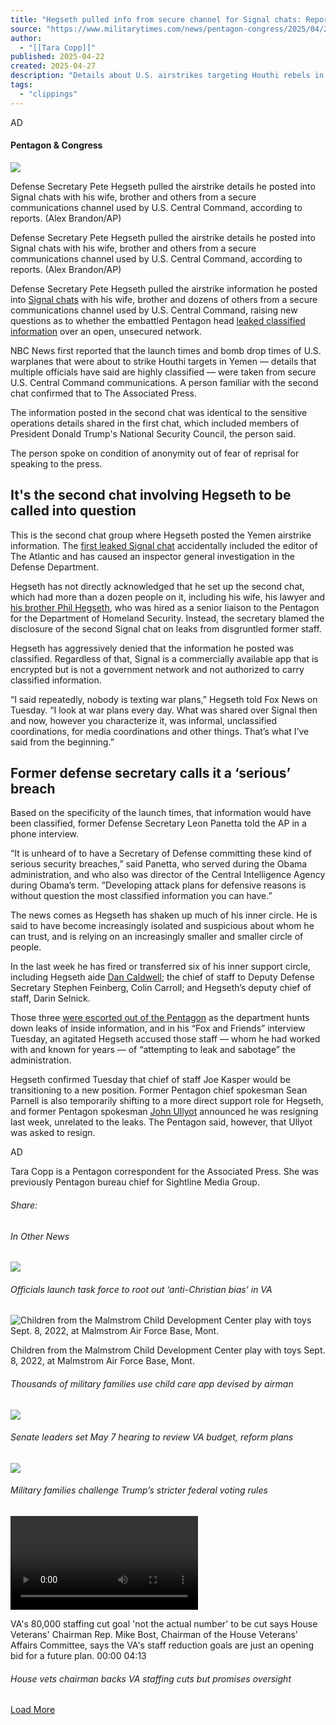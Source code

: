 ```yaml
---
title: "Hegseth pulled info from secure channel for Signal chats: Report"
source: "https://www.militarytimes.com/news/pentagon-congress/2025/04/22/hegseth-pulled-info-from-secure-channel-for-signal-chats-report/?utm_source=sailthru&utm_medium=email&utm_campaign=air-dnr"
author:
  - "[[Tara Copp]]"
published: 2025-04-22
created: 2025-04-27
description: "Details about U.S. airstrikes targeting Houthi rebels in Yemen were pulled from secure U.S. Central Command communications, according to reports."
tags:
  - "clippings"
---
```

AD

#### Pentagon & Congress

![](https://www.militarytimes.com/resizer/v2/J5HDMKZLGNEU2Y3GO4VUUUKNNN.jpg?auth=b0ce4ac6127d135de2838c53b2737b77c66a8bfbc99f57844db6fa99e3c082a4&width=5735&height=3823)

Defense Secretary Pete Hegseth pulled the airstrike details he posted into Signal chats with his wife, brother and others from a secure communications channel used by U.S. Central Command, according to reports. (Alex Brandon/AP)

Defense Secretary Pete Hegseth pulled the airstrike details he posted into Signal chats with his wife, brother and others from a secure communications channel used by U.S. Central Command, according to reports. (Alex Brandon/AP)

Defense Secretary Pete Hegseth pulled the airstrike information he posted into [Signal chats](https://www.militarytimes.com/news/your-military/2025/04/21/hegseth-had-second-signal-chat-with-details-of-yemen-strike-report/) with his wife, brother and dozens of others from a secure communications channel used by U.S. Central Command, raising new questions as to whether the embattled Pentagon head [leaked classified information](https://www.militarytimes.com/news/pentagon-congress/2025/03/26/obviously-classified-experts-say-hegseth-chat-leaks-invited-danger/) over an open, unsecured network.

NBC News first reported that the launch times and bomb drop times of U.S. warplanes that were about to strike Houthi targets in Yemen — details that multiple officials have said are highly classified — were taken from secure U.S. Central Command communications. A person familiar with the second chat confirmed that to The Associated Press.

The information posted in the second chat was identical to the sensitive operations details shared in the first chat, which included members of President Donald Trump's National Security Council, the person said.

The person spoke on condition of anonymity out of fear of reprisal for speaking to the press.

## It's the second chat involving Hegseth to be called into question

This is the second chat group where Hegseth posted the Yemen airstrike information. The [first leaked Signal chat](https://www.militarytimes.com/news/pentagon-congress/2025/03/24/top-trump-officials-accidentally-shared-war-plans-with-media/) accidentally included the editor of The Atlantic and has caused an inspector general investigation in the Defense Department.

Hegseth has not directly acknowledged that he set up the second chat, which had more than a dozen people on it, including his wife, his lawyer and [his brother Phil Hegseth](https://www.militarytimes.com/pentagon/2025/03/28/hegseths-younger-brother-is-serving-in-a-key-role-inside-the-pentagon/), who was hired as a senior liaison to the Pentagon for the Department of Homeland Security. Instead, the secretary blamed the disclosure of the second Signal chat on leaks from disgruntled former staff.

Hegseth has aggressively denied that the information he posted was classified. Regardless of that, Signal is a commercially available app that is encrypted but is not a government network and not authorized to carry classified information.

“I said repeatedly, nobody is texting war plans,” Hegseth told Fox News on Tuesday. “I look at war plans every day. What was shared over Signal then and now, however you characterize it, was informal, unclassified coordinations, for media coordinations and other things. That’s what I’ve said from the beginning.”

## Former defense secretary calls it a ‘serious’ breach

Based on the specificity of the launch times, that information would have been classified, former Defense Secretary Leon Panetta told the AP in a phone interview.

“It is unheard of to have a Secretary of Defense committing these kind of serious security breaches,” said Panetta, who served during the Obama administration, and who also was director of the Central Intelligence Agency during Obama’s term. ”Developing attack plans for defensive reasons is without question the most classified information you can have.”

The news comes as Hegseth has shaken up much of his inner circle. He is said to have become increasingly isolated and suspicious about whom he can trust, and is relying on an increasingly smaller and smaller circle of people.

In the last week he has fired or transferred six of his inner support circle, including Hegseth aide [Dan Caldwell](https://www.militarytimes.com/news/pentagon-congress/2025/04/15/pentagon-senior-adviser-dan-caldwell-ousted-in-probe-into-leaks/); the chief of staff to Deputy Defense Secretary Stephen Feinberg, Colin Carroll; and Hegseth’s deputy chief of staff, Darin Selnick.

Those three [were escorted out of the Pentagon](https://www.militarytimes.com/news/pentagon-congress/2025/04/15/pentagon-senior-adviser-dan-caldwell-ousted-in-probe-into-leaks/) as the department hunts down leaks of inside information, and in his “Fox and Friends” interview Tuesday, an agitated Hegseth accused those staff — whom he had worked with and known for years — of “attempting to leak and sabotage” the administration.

Hegseth confirmed Tuesday that chief of staff Joe Kasper would be transitioning to a new position. Former Pentagon chief spokesman Sean Parnell is also temporarily shifting to a more direct support role for Hegseth, and former Pentagon spokesman [John Ullyot](https://www.militarytimes.com/news/pentagon-congress/2025/04/17/former-pentagon-spokesman-tied-to-dei-purge-asked-to-resign-official/) announced he was resigning last week, unrelated to the leaks. The Pentagon said, however, that Ullyot was asked to resign.

AD

Tara Copp is a Pentagon correspondent for the Associated Press. She was previously Pentagon bureau chief for Sightline Media Group.

###### Share:

###### In Other News

![](https://www.militarytimes.com/resizer/v2/SCNWOVEX3JBL3KTGKBVRSBAIEU.jpg?auth=be08a4f37c4114dae44e547dce0594c9fa6bc0a9c9affc9a2ade8d9a55518e93&width=3593&height=2874)

###### Officials launch task force to root out ‘anti-Christian bias’ in VA

![Children from the Malmstrom Child Development Center play with toys Sept. 8, 2022, at Malmstrom Air Force Base, Mont.](https://www.militarytimes.com/resizer/v2/CI2QORJZQVBJNNR7JPZDID52MQ.jpg?auth=9c2e95b05a52cb3a89720f1a6f323b26fe5a849a8172c732922b3f7a6675db91&width=4172&height=2779)

Children from the Malmstrom Child Development Center play with toys Sept. 8, 2022, at Malmstrom Air Force Base, Mont.

###### Thousands of military families use child care app devised by airman

![](https://www.militarytimes.com/resizer/v2/CJ3IY25PTFGLZOZSWKOY3AVMMY.jpg?auth=08e386e96a75474092171f5069abb4568f201f1cbc73f6cf0127a92234561d94&width=4500&height=3001)

###### Senate leaders set May 7 hearing to review VA budget, reform plans

![](https://www.militarytimes.com/resizer/v2/ZMEXNHINAFC77FCUROQQINJ6XE.jpg?auth=23d87ab69388f8bdd33f49f6beef91ce3cb05a1a569f6b1d8218f1ed40aa2649&width=4485&height=3000)

###### Military families challenge Trump’s stricter federal voting rules

<video></video>

VA's 80,000 staffing cut goal 'not the actual number' to be cut says House Veterans' Chairman Rep. Mike Bost, Chairman of the House Veterans' Affairs Committee, says the VA's staff reduction goals are just an opening bid for a future plan. 00:00 04:13

###### House vets chairman backs VA staffing cuts but promises oversight

[Load More](https://www.militarytimes.com/news/pentagon-congress/2025/04/22/hegseth-pulled-info-from-secure-channel-for-signal-chats-report/?utm_source=sailthru&utm_medium=email&utm_campaign=air-dnr&contentFeatureId=f0fmoahPVC2AbfL-2-1-8&contentQuery=%7B%22includeSections%22%3A%22%2Fhome%22%2C%22excludeSections%22%3A%22%22%2C%22feedSize%22%3A10%2C%22feedOffset%22%3A5%7D)